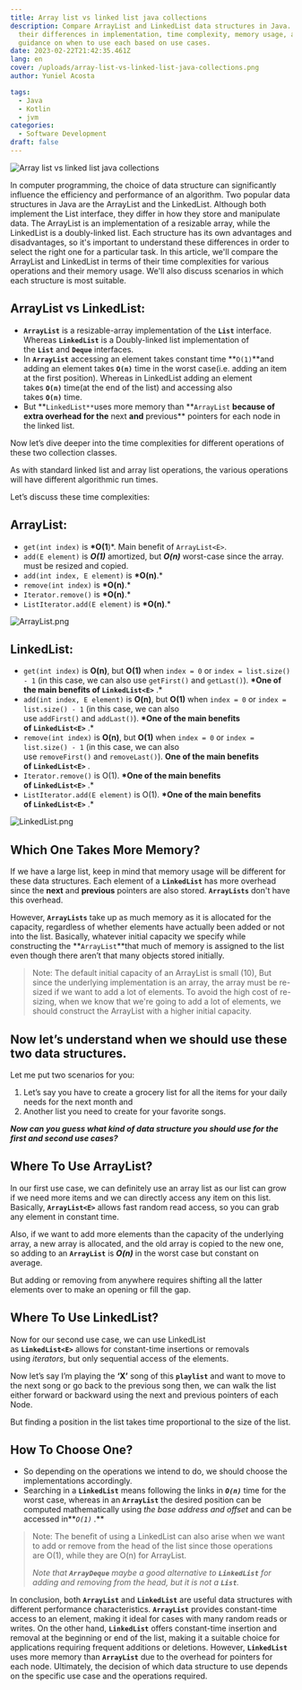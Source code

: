```yaml
---
title: Array list vs linked list java collections
description: Compare ArrayList and LinkedList data structures in Java. Explore
  their differences in implementation, time complexity, memory usage, and
  guidance on when to use each based on use cases.
date: 2023-02-22T21:42:35.461Z
lang: en
cover: /uploads/array-list-vs-linked-list-java-collections.png
author: Yuniel Acosta

tags:
  - Java
  - Kotlin
  - jvm
categories:
  - Software Development
draft: false
---
```


![Array list vs linked list java collections](/uploads/array-list-vs-linked-list-java-collections.png 'Array list vs linked list java collections')

In computer programming, the choice of data structure can significantly influence the efficiency and performance of an algorithm. Two popular data structures in Java are the ArrayList and the LinkedList. Although both implement the List interface, they differ in how they store and manipulate data. The ArrayList is an implementation of a resizable array, while the LinkedList is a doubly-linked list. Each structure has its own advantages and disadvantages, so it's important to understand these differences in order to select the right one for a particular task. In this article, we'll compare the ArrayList and LinkedList in terms of their time complexities for various operations and their memory usage. We'll also discuss scenarios in which each structure is most suitable.

## **ArrayList vs LinkedList:**

- **`ArrayList`** is a resizable-array implementation of the **`List`** interface. Whereas **`LinkedList`** is a Doubly-linked list implementation of the **`List`** and **`Deque`** interfaces.
- In **`ArrayList`** accessing an element takes constant time **`O(1)`**and adding an element takes **`O(n)`** time in the worst case(i.e. adding an item at the first position). Whereas in LinkedList adding an element takes **`O(n)`** time(at the end of the list) and accessing also takes **`O(n)`** time.
- But **`LinkedList**`uses more memory than **`ArrayList` **because of extra overhead for the** next **and** previous\*\* pointers for each node in the linked list.

Now let’s dive deeper into the time complexities for different operations of these two collection classes.

As with standard linked list and array list operations, the various operations will have different algorithmic run times.

Let’s discuss these time complexities:

## **ArrayList<E>:**

- `get(int index)` is **\*O(1**)\*. Main benefit of `ArrayList<E>`.
- `add(E element)` is **_O(1)_** amortized, but **_O(n)_** worst-case since the array. must be resized and copied.
- `add(int index, E element)` is **\*O(n)**.\*
- `remove(int index)` is **\*O(n)**.\*
- `Iterator.remove()` is **\*O(n)**.\*
- `ListIterator.add(E element)` is **\*O(n)**.\*

![ArrayList.png](/uploads/arraylist.png 'ArrayList')

## **LinkedList<E>:**

- `get(int index)` is **O(n)**, but **O(1)** when `index = 0` or `index = list.size() - 1` (in this case, we can also use `getFirst()` and `getLast()`). **\*One of the main benefits of `LinkedList<E>`** .\*
- `add(int index, E element)` is **O(n)**, but **O(1)** when `index = 0` or `index = list.size() - 1` (in this case, we can also use `addFirst()` and `addLast()`). **\*One of the main benefits of `LinkedList<E>`** .\*
- `remove(int index)` is **O(n)**, but **O(1)** when `index = 0` or `index = list.size() - 1` (in this case, we can also use `removeFirst()` and `removeLast()`). **One of the main benefits of `LinkedList<E>`** .
- `Iterator.remove()` is O(1). **\*One of the main benefits of `LinkedList<E>`** .\*
- `ListIterator.add(E element)` is O(1). **\*One of the main benefits of `LinkedList<E>`** .\*

![LinkedList.png](/uploads/linkedlist.png 'LinkedList')

## **Which One Takes More Memory?**

If we have a large list, keep in mind that memory usage will be different for these data structures. Each element of a **`LinkedList`** has more overhead since the **next** and **previous** pointers are also stored. **`ArrayLists`** don't have this overhead.

However, **`ArrayLists`** take up as much memory as it is allocated for the capacity, regardless of whether elements have actually been added or not into the list. Basically, whatever initial capacity we specify while constructing the **`ArrayList`**that much of memory is assigned to the list even though there aren’t that many objects stored initially.

> Note: The default initial capacity of an ArrayList is small (10), But since the underlying implementation is an array, the array must be re-sized if we want to add a lot of elements. To avoid the high cost of re-sizing, when we know that we're going to add a lot of elements, we should construct the ArrayList with a higher initial capacity.

## **Now let’s understand when we should use these two data structures.**

Let me put two scenarios for you:

1. Let’s say you have to create a grocery list for all the items for your daily needs for the next month and
2. Another list you need to create for your favorite songs.

**_Now can you guess what kind of data structure you should use for the first and second use cases?_**

## **Where To Use ArrayList?**

In our first use case, we can definitely use an array list as our list can grow if we need more items and we can directly access any item on this list. Basically, **`ArrayList<E>`** allows fast random read access, so you can grab any element in constant time.

Also, if we want to add more elements than the capacity of the underlying array, a new array is allocated, and the old array is copied to the new one, so adding to an **`ArrayList`** is **_O(n)_** in the worst case but constant on average.

But adding or removing from anywhere requires shifting all the latter elements over to make an opening or fill the gap.

## **Where To Use LinkedList?**

Now for our second use case, we can use LinkedList as **`LinkedList<E>`** allows for constant-time insertions or removals using *iterators*, but only sequential access of the elements.

Now let’s say I’m playing the **‘X’** song of this **`playlist`** and want to move to the next song or go back to the previous song then, we can walk the list either forward or backward using the next and previous pointers of each Node.

But finding a position in the list takes time proportional to the size of the list.

## **How To Choose One?**

- So depending on the operations we intend to do, we should choose the implementations accordingly.
- Searching in a **`LinkedList`** means following the links in **_`O(n)`_** time for the worst case, whereas in an **`ArrayList`** the desired position can be computed mathematically using *the base address and offset* and can be accessed in**_`O(1)` ._**

> Note: The benefit of using a LinkedList can also arise when we want to add or remove from the head of the list since those operations are O(1), while they are O(n) for ArrayList.
>
> _Note that **`ArrayDeque`** maybe a good alternative to **`LinkedList`** for adding and removing from the head, but it is not a **`List`**._

In conclusion, both **`ArrayList`** and **`LinkedList`** are useful data structures with different performance characteristics. **`ArrayList`** provides constant-time access to an element, making it ideal for cases with many random reads or writes. On the other hand, **`LinkedList`** offers constant-time insertion and removal at the beginning or end of the list, making it a suitable choice for applications requiring frequent additions or deletions. However, **`LinkedList`** uses more memory than **`ArrayList`** due to the overhead for pointers for each node. Ultimately, the decision of which data structure to use depends on the specific use case and the operations required.
